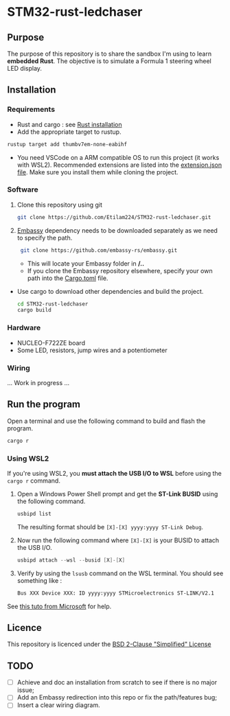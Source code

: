 # STM32-rust-ledchaser

## Purpose

The purpose of this repository is to share the sandbox I'm using to learn **embedded Rust**.
The objective is to simulate a Formula 1 steering wheel LED display.

## Installation

### Requirements

* Rust and cargo : see [Rust installation](https://www.rust-lang.org/tools/install)
* Add the appropriate target to rustup.

``` bash
rustup target add thumbv7em-none-eabihf
```

* You need VSCode on a ARM compatible OS to run this project (it works with WSL2). Recommended extensions are listed into the [extension.json file](/.vscode/extensions.json). Make sure you install them while cloning the project.

### Software

1. Clone this repository using git

    ``` bash
    git clone https://github.com/Etilam224/STM32-rust-ledchaser.git
    ```

2. [Embassy](https://github.com/embassy-rs/embassy) dependency needs to be downloaded separately as we need to specify the path.

    ``` bash
     git clone https://github.com/embassy-rs/embassy.git
    ```

    * This will locate your Embassy folder in **/..**
    * If you clone the Embassy repository elsewhere, specify your own path into the [Cargo.toml](Cargo.toml) file.

* Use cargo to download other dependencies and build the project.

    ``` bash
    cd STM32-rust-ledchaser
    cargo build
    ```

### Hardware

* NUCLEO-F722ZE board
* Some LED, resistors, jump wires and a potentiometer

### Wiring

... Work in progress ...

## Run the program

Open a terminal and use the following command to build and flash the program.

``` bash
cargo r
```

### Using WSL2

If you're using WSL2, you **must attach the USB I/O to WSL** before using the ```cargo r``` command.

1. Open a Windows Power Shell prompt and get the **ST-Link BUSID** using the following command.

    ``` powershell
    usbipd list
    ```

    The resulting format should be ```[X]-[X] yyyy:yyyy ST-Link Debug```.

2. Now run the following command where ```[X]-[X]``` is your BUSID to attach the USB I/O.

    ``` powershell
    usbipd attach --wsl --busid [X]-[X]
    ```

3. Verify by using the ```lsusb``` command on the WSL terminal. You should see something like :

    ``` bash
    Bus XXX Device XXX: ID yyyy:yyyy STMicroelectronics ST-LINK/V2.1
    ```

See [this tuto from Microsoft](https://learn.microsoft.com/en-us/windows/wsl/connect-usb) for help.

## Licence

This repository is licenced under the [BSD 2-Clause "Simplified" License](LICENSE)

## TODO

* [ ] Achieve and doc an installation from scratch to see if there is no major issue;
* [ ] Add an Embassy redirection into this repo or fix the path/features bug;
* [ ] Insert a clear wiring diagram.
